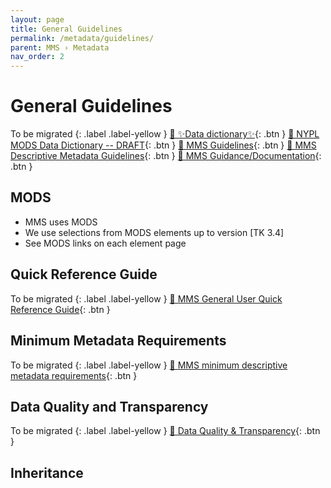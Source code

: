 ```yaml
---
layout: page
title: General Guidelines
permalink: /metadata/guidelines/
parent: MMS › Metadata
nav_order: 2
---
```


# General Guidelines
To be migrated
{: .label .label-yellow }
[📄 ✨Data dictionary✨](https://docs.google.com/document/u/0/d/1AKxlTX2JemeMTEVL1ANZjOYBrUo2xYYRRiv2Z8Hu73M/edit){: .btn }
[📄 NYPL MODS Data Dictionary -- DRAFT](https://docs.google.com/document/u/0/d/1JnyAL_17iws4UgytNZOsSGtMkcgw9ylQOZdzyUenqTg/edit){: .btn }
[📄 MMS Guidelines](https://docs.google.com/document/d/1wJQqgkA_Sa1EiQGcb1mwKkRL7wAwIVa9a-bavZTkEyU/edit){: .btn }
[📄 MMS Descriptive Metadata Guidelines](https://docs.google.com/spreadsheets/d/1zd5pp0b_AkEESk41OoZGe0PPZDrokzvUt-swgV7Ppm4/edit){: .btn }
[📄 MMS Guidance/Documentation](https://lair.nypl.org/-/departments/library-sites-and-services/research-libraries/metadata-services-unit/mms-guidance-documentation){: .btn }

## MODS
- MMS uses MODS
- We use selections from MODS elements up to version [TK 3.4]
- See MODS links on each element page

## Quick Reference Guide
To be migrated
{: .label .label-yellow }
[📄 MMS General User Quick Reference Guide](https://docs.google.com/document/d/18ZPQqTBqbs8hJf2bCfMgTi2ipXPhm3-T-qODRKkJLY4/edit){: .btn }

## Minimum Metadata Requirements
To be migrated
{: .label .label-yellow }
[📄 MMS minimum descriptive metadata requirements](https://docs.google.com/document/d/1Ju4jtiFsjOmpWf5xClPs5oDppscwMBCZIl2ltXuUjSE/edit){: .btn }

## Data Quality and Transparency
To be migrated
{: .label .label-yellow }
[🦁 Data Quality & Transparency](https://lair.nypl.org/-/departments/library-sites-and-services/research-libraries/metadata-services-unit/data-quality-transparency){: .btn }

## Inheritance
